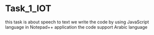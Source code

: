 # Task_1_IOT
this task is about speech to text
we write the code by using JavaScript language in Notepad++ application
the code support Arabic language
